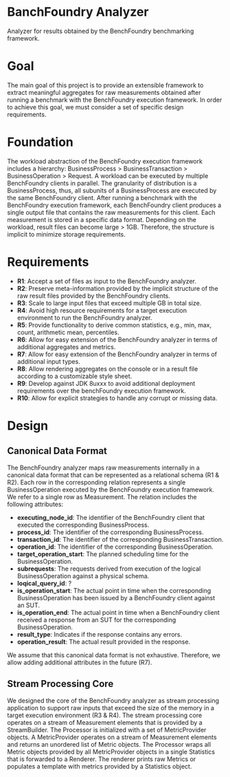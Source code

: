 # BanchFoundry Analyzer
Analyzer for results obtained by the BenchFoundry benchmarking framework.

# Goal

The main goal of this project is to provide an extensible framework to extract meaningful aggregates for raw measurements obtained after running a benchmark with the BenchFoundry execution framework. In order to achieve this goal, we must consider a set of specific design requirements.

# Foundation
The workload abstraction of the BenchFoundry execution framework includes a hierarchy: BusinessProcess > BusinessTransaction > BusinessOperation > Request. A workload can be executed by multiple BenchFoundry clients in parallel. The granularity of distribution is a BusinessProcess, thus, all subunits of a BusinessProcess are executed by the same BenchFoundry client.
After running a benchmark with the BenchFoundry execution framework, each BenchFoundry client produces a single output file that contains the raw measurements for this client. Each measurement is stored in a specific data format. Depending on the workload, result files can become large > 1GB. Therefore, the structure is implicit to minimize storage requirements.

# Requirements
- **R1**: Accept a set of files as input to the BenchFoundry analyzer.
- **R2**: Preserve meta-information provided by the implicit structure of the raw result files provided by the BenchFoundry clients.
- **R3**: Scale to large input files that exceed multiple GB in total size.
- **R4**: Avoid high resource requirements for a target execution environment to run the BenchFoundry analyzer.
- **R5**: Provide functionality to derive common statistics, e.g., min, max, count, arithmetic mean, percentiles.
- **R6**: Allow for easy extension of the BenchFoundry analyzer in terms of additional aggregates and metrics.
- **R7**: Allow for easy extension of the BenchFoundry analyzer in terms of additional input types.
- **R8**: Allow rendering aggregates on the console or in a result file according to a customizable style sheet.
- **R9**: Develop against JDK 8uxxx to avoid additional deployment requirements over the benchFoundry execution framework.
- **R10**: Allow for explicit strategies to handle any corrupt or missing data.

# Design
## Canonical Data Format
The BenchFoundry analyzer maps raw measurements internally in a canonical data format that can be represented as a relational schema (R1 & R2). Each row in the corresponding relation represents a single BusinessOperation executed by the BenchFoundry execution framework. We refer to a single row as Measurement. The relation includes the following attributes:

- **executing_node_id**: The identifier of the BenchFoundry client that executed the corresponding BusinessProcess. 
- **process_id**: The identifier of the corresponding BusinessProcess.
- **transaction_id**: The identifier of the corresponding BusinessTransaction.
- **operation_id**: The identifier of the corresponding BusinessOperation.
- **target_operation_start**: The planned scheduling time for the BusinessOperation.
- **subrequests**: The requests derived from execution of the logical BusinessOperation against a physical schema.
- **loqical_query_id**: ?
- **is_operation_start**: The actual point in time when the corresponding BusinessOperation has been issued by a BenchFoundry client against an SUT.
- **is_operation_end**: The actual point in time when a BenchFoundry client received a response from an SUT for the corresponding BusinessOperation.
- **result_type**: Indicates if the response contains any errors.
- **operation_result**: The actual result provided in the response.

We assume that this canonical data format is not exhaustive. Therefore, we allow adding additional attributes in the future (R7).

## Stream Processing Core
We designed the core of the BenchFoundry analyzer as stream processing application to support raw inputs that exceed the size of the memory in a target execution environment (R3 & R4). The stream processing core operates on a stream of Measurement elements that is provided by a StreamBuilder. The Processor is initialized with a set of MetricProvider objects. A MetricProvider operates on a stream of Measurement elements and returns an unordered list of Metric objects. The Processor wraps all Metric objects provided by all MetricProvider objects in a single Statistics that is forwarded to a Renderer. The renderer prints raw Metrics or populates a template with metrics provided by a Statistics object. 
